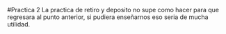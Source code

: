 #Practica 2
La practica de retiro y deposito no supe como hacer para que regresara al punto anterior, si pudiera enseñarnos eso seria de mucha utilidad.
